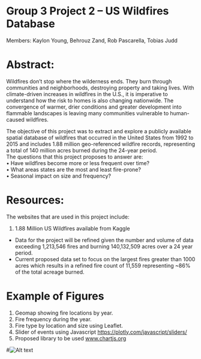 # Group 3 Project 2 – US Wildfires Database<br/>
Members: 	Kaylon Young, Behrouz Zand, Rob Pascarella, Tobias Judd<br/>

# Abstract:<br/>

Wildfires don’t stop where the wilderness ends. They burn through communities and neighborhoods, destroying property and taking lives. With climate-driven increases in wildfires in the U.S., it is imperative to understand how the risk to homes is also changing nationwide. The convergence of warmer, drier conditions and greater development into flammable landscapes is leaving many communities vulnerable to human-caused wildfires.<br/>

The objective of this project was to extract and explore a publicly available spatial database of wildfires that occurred in the United States from 1992 to 2015 and includes 1.88 million geo-referenced wildfire records, representing a total of 140 million acres burned during the 24-year period.<br/>
The questions that this project proposes to answer are:<br/>
•	Have wildfires become more or less frequent over time?<br/>
•	What areas states are the most and least fire-prone?<br/>
•	Seasonal impact on size and frequency? <br/>

# Resources:<br/>

The websites that are used in this project include: <br/>
1.	1.88 Million US Wildfires available from Kaggle <br/>
- Data for the project will be refined given the number and volume of data exceeding 1,213,546 fires and burning 140,132,509 acres over a 24 year period. <br/>
- Current proposed data set to focus on the largest fires greater than 1000 acres which results in a refined fire count of 11,559 representing ~86% of the total acreage burned. <br/>

# Example of Figures<br/>

1. Geomap showing fire locations by year.<br/>
2. Fire frequency during the year. <br/>
3. Fire type by location and size using Leaflet. <br/>
4. Slider of events using Javascript https://plotly.com/javascript/sliders/ <br/>
5. Proposed library to be used www.chartjs.org <br/>


#![Alt text](/Desktop/sample_viz1.png?raw=true "Sample Viz")
